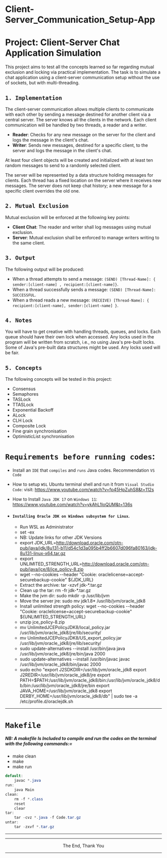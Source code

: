 # Client-Server_Communication_Setup-App
# Project: Client-Server Chat Application Simulation 
This project aims to test all the concepts learned so far regarding mutual exclusion and locking via practical implementation. The task is to simulate a chat application using a client-server communication setup without the use of sockets, but with multi-threading.

## `1. Implementation`

The client-server communication allows multiple clients to communicate with each other by sending a message destined for another client via a central server. The server knows all the clients in the network. Each client communication will be handled by two threads, a reader and a writer.

- **Reader**: Checks for any new message on the server for the client and logs the message in the client's chat.
- **Writer**: Sends new messages, destined for a specific client, to the server and logs the message in the client's chat.

At least four client objects will be created and initialized with at least ten random messages to send to a randomly selected client.

The server will be represented by a data structure holding messages for clients. Each thread has a fixed location on the server where it receives new messages. The server does not keep chat history; a new message for a specific client overrides the old one.

## `2. Mutual Exclusion`

Mutual exclusion will be enforced at the following key points:

- **Client Chat**: The reader and writer shall log messages using mutual exclusion.
- **Server**: Mutual exclusion shall be enforced to manage writers writing to the same client.

## `3. Output`

The following output will be produced:

- When a thread attempts to send a message: `(SEND) [Thread-Name]: { sender:[client-name] , recipient:[client-name]}`.
- When a thread successfully sends a message: `(SEND) [Thread-Name]: SUCCESSFUL`.
- When a thread reads a new message: `(RECEIVE) [Thread-Name]: { recipient:[client-name], sender:[client-name] }`.

## `4. Notes`

You will have to get creative with handling threads, queues, and locks. Each queue should have their own lock when accessed. Any locks used in the program will be written from scratch, i.e., no using Java's pre-built locks. Some of Java's pre-built data structures might be used. Any locks used will be fair.

## `5. Concepts`

The following concepts will be tested in this project:

- Consensus
- Semaphores
- TASLock
- TTASLock
- Exponential Backoff
- ALock
- CLH Lock
- Composite Lock
- Fine grain synchronisation
- OptimisticList synchronisation


# `Requirements before running codes`:

- Install an `IDE` that `compiles` and `runs` Java codes. Recommendation `VS Code`
- How to setup `WSL` Ubuntu terminal shell and run it from `Visual Studio Code`:
  visit: https://www.youtube.com/watch?v=fp45HpZuhS8&t=112s
- How to Install `Java JDK 17` on `Windows 11`: https://www.youtube.com/watch?v=ykAhL1IoQUM&t=136s
- #### `Installing Oracle JDK on Windows subsystem for Linux`.

  - Run WSL as Administrator
  - set -ex
  - NB: Update links for other JDK Versions
  - export JDK_URL=http://download.oracle.com/otn-pub/java/jdk/8u131-b11/d54c1d3a095b4ff2b6607d096fa80163/jdk-8u131-linux-x64.tar.gz
  - export UNLIMITED_STRENGTH_URL=http://download.oracle.com/otn-pub/java/jce/8/jce_policy-8.zip
  - wget --no-cookies --header "Cookie: oraclelicense=accept-securebackup-cookie" ${JDK_URL}
  - Extract the archive: tar -xzvf jdk-*.tar.gz
  - Clean up the tar: rm -fr jdk-*.tar.gz
  - Make the jvm dir: sudo mkdir -p /usr/lib/jvm
  - Move the server jre: sudo mv jdk1.8* /usr/lib/jvm/oracle_jdk8
  - Install unlimited strength policy: wget --no-cookies --header "Cookie: oraclelicense=accept-securebackup-cookie" ${UNLIMITED_STRENGTH_URL}
  - unzip jce_policy-8.zip
  - mv UnlimitedJCEPolicyJDK8/local_policy.jar /usr/lib/jvm/oracle_jdk8/jre/lib/security/
  - mv UnlimitedJCEPolicyJDK8/US_export_policy.jar /usr/lib/jvm/oracle_jdk8/jre/lib/security/
  - sudo update-alternatives --install /usr/bin/java java /usr/lib/jvm/oracle_jdk8/jre/bin/java 2000
  - sudo update-alternatives --install /usr/bin/javac javac /usr/lib/jvm/oracle_jdk8/bin/javac 2000
  - sudo echo "export J2SDKDIR=/usr/lib/jvm/oracle_jdk8 export J2REDIR=/usr/lib/jvm/oracle_jdk8/jre export PATH=$PATH:/usr/lib/jvm/oracle_jdk8/bin:/usr/lib/jvm/oracle_jdk8/db/bin:/usr/lib/jvm/oracle_jdk8/jre/bin export JAVA_HOME=/usr/lib/jvm/oracle_jdk8 export DERBY_HOME=/usr/lib/jvm/oracle_jdk8/db" | sudo tee -a /etc/profile.d/oraclejdk.sh

---

# `Makefile`

##### NB: A makefile Is Included to compile and run the codes on the terminal with the following commands:=

- make clean
- make
- make run

```Java
default:
	javac *.java
run:
	java Main
clean:
	rm -f *.class
	reset
	clear
tar:
	tar -cvz *.java -f Code.tar.gz
untar:
	tar -zxvf *.tar.gz
```

---

---

<p align="center">The End, Thank You</p>

---

